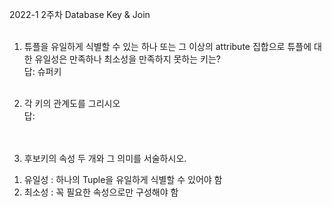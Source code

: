 2022-1 2주차 Database Key & Join<br><br>

1. 튜플을 유일하게 식별할 수 있는 하나 또는 그 이상의 attribute 집합으로 튜플에 대한 유일성은 만족하나 최소성을 만족하지 못하는 키는?<br>
답: 슈퍼키<br><br>

2. 각 키의 관계도를 그리시오<br>
답:<br><br><br>
 

3. 후보키의 속성 두 개와 그 의미를 서술하시오.<br>
1)	유일성 : 하나의 Tuple을 유일하게 식별할 수 있어야 함<br>
2)	최소성 : 꼭 필요한 속성으로만 구성해야 함<br><br>





